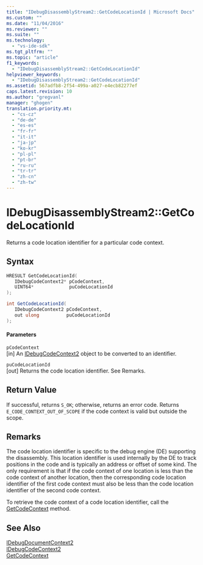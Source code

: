 ```yaml
---
title: "IDebugDisassemblyStream2::GetCodeLocationId | Microsoft Docs"
ms.custom: ""
ms.date: "11/04/2016"
ms.reviewer: ""
ms.suite: ""
ms.technology: 
  - "vs-ide-sdk"
ms.tgt_pltfrm: ""
ms.topic: "article"
f1_keywords: 
  - "IDebugDisassemblyStream2::GetCodeLocationId"
helpviewer_keywords: 
  - "IDebugDisassemblyStream2::GetCodeLocationId"
ms.assetid: 567adfb8-2f54-499a-a027-e4ecb82277ef
caps.latest.revision: 10
ms.author: "gregvanl"
manager: "ghogen"
translation.priority.mt: 
  - "cs-cz"
  - "de-de"
  - "es-es"
  - "fr-fr"
  - "it-it"
  - "ja-jp"
  - "ko-kr"
  - "pl-pl"
  - "pt-br"
  - "ru-ru"
  - "tr-tr"
  - "zh-cn"
  - "zh-tw"
---
```

# IDebugDisassemblyStream2::GetCodeLocationId
Returns a code location identifier for a particular code context.  
  
## Syntax  
  
```cpp  
HRESULT GetCodeLocationId(   
   IDebugCodeContext2* pCodeContext,  
   UINT64*             puCodeLocationId  
);  
```  
  
```csharp  
int GetCodeLocationId(   
   IDebugCodeContext2 pCodeContext,  
   out ulong          puCodeLocationId  
);  
```  
  
#### Parameters  
 `pCodeContext`  
 [in] An [IDebugCodeContext2](../../../extensibility/debugger/reference/idebugcodecontext2.md) object to be converted to an identifier.  
  
 `puCodeLocationId`  
 [out] Returns the code location identifier. See Remarks.  
  
## Return Value  
 If successful, returns `S_OK`; otherwise, returns an error code. Returns `E_CODE_CONTEXT_OUT_OF_SCOPE` if the code context is valid but outside the scope.  
  
## Remarks  
 The code location identifier is specific to the debug engine (DE) supporting the disassembly. This location identifier is used internally by the DE to track positions in the code and is typically an address or offset of some kind. The only requirement is that if the code context of one location is less than the code context of another location, then the corresponding code location identifier of the first code context must also be less than the code location identifier of the second code context.  
  
 To retrieve the code context of a code location identifier, call the [GetCodeContext](../../../extensibility/debugger/reference/idebugdisassemblystream2-getcodecontext.md) method.  
  
## See Also  
 [IDebugDocumentContext2](../../../extensibility/debugger/reference/idebugdocumentcontext2.md)   
 [IDebugCodeContext2](../../../extensibility/debugger/reference/idebugcodecontext2.md)   
 [GetCodeContext](../../../extensibility/debugger/reference/idebugdisassemblystream2-getcodecontext.md)